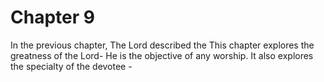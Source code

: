 # Chapter 9

In the previous chapter, The Lord described the 
This chapter explores the greatness of the Lord- He is the objective of any worship. It also explores the specialty of the devotee - 



